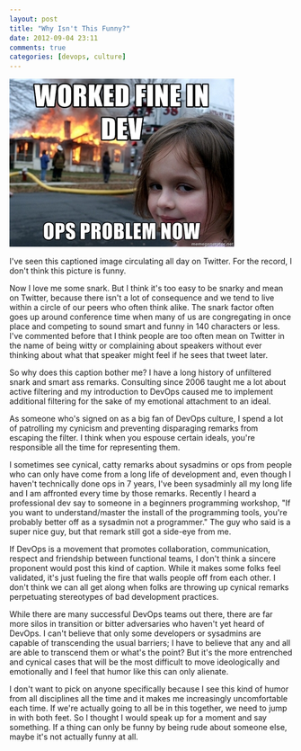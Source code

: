 ```yaml
---
layout: post
title: "Why Isn't This Funny?"
date: 2012-09-04 23:11
comments: true
categories: [devops, culture] 
---
```


  <img src="/images/cczqi.jpg"/>

  I've seen this captioned image circulating all day on Twitter. For the
  record, I don't think this picture is funny.

  Now I love me some snark. But I think it's too easy to be
  snarky and mean on Twitter,  because there isn't a lot of consequence and we
  tend to live within a circle of our peers who often think alike.  The snark
  factor often goes up around conference time when many of us are congregating
  in once place and competing to sound smart and funny in 140 characters or
  less. I've commented before that I think people are too often mean on Twitter
  in the name of being witty or complaining about speakers without ever
  thinking about what that speaker might feel if he sees that tweet later.

  So why does this caption bother me? I have a long history of unfiltered snark
  and smart ass remarks. Consulting since 2006 taught me a lot about active
  filtering and my introduction to DevOps caused me to implement additional filtering for the
  sake of my emotional attachment to an ideal. 

  As someone who's signed on as a big fan of DevOps culture, I spend a lot of
  patrolling my cynicism and preventing disparaging remarks from escaping the
  filter. I think when you espouse certain ideals, you're responsible all the
  time for representing them. 

  I sometimes see cynical, catty remarks about sysadmins or ops from people who
  can only have come from a long life of development and, even though I haven't
  technically done ops in 7 years, I've been sysadminly all my long life and
  I am affronted every time by those remarks. Recently I heard a professional dev
  say to someone in a beginners programming workshop, "If you want
  to understand/master the install of the programming tools, you're probably
  better off as a sysadmin not a programmer." The guy who said is a super nice
  guy, but that remark still got a side-eye from me.

  If DevOps is a movement that promotes collaboration, communication, respect
  and friendship between functional teams, I don't think a sincere proponent
  would post this kind of caption. While it makes some folks feel validated,
  it's just fueling the fire that walls people off from each other.  I don't
  think we can all get along when folks are throwing up cynical remarks
  perpetuating stereotypes of bad development practices.

  While there are many successful DevOps teams out there, there are far more
  silos in transition or bitter adversaries who haven't yet heard of DevOps.
  I can't believe that only some developers or sysadmins are capable of transcending the usual barriers;
  I have to believe that any and all are able to transcend them or what's the
  point?   But it's the more entrenched and cynical cases that will be the most
  difficult to move ideologically and emotionally and I feel that humor like
  this can only alienate.

  I don't want to pick on anyone specifically because I see this kind of humor
  from all disciplines all the time and it makes me increasingly uncomfortable each
  time. If we're actually going to all be in this together, we need to jump in
  with both feet. So I thought I would speak up for a moment and say something.
  If a thing can only be funny by being rude about someone else, maybe it's not
  actually funny at all.
